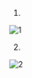 1.

![1](https://github.com/user-attachments/assets/32b4dc00-f92c-4991-a29c-964663718ab5)

2.

![2](https://github.com/user-attachments/assets/5b60c09c-bcd8-4e4d-8c19-d1f2b8bcd3e0)








































